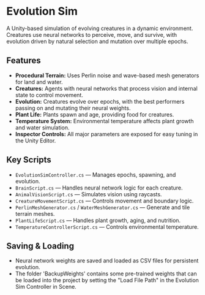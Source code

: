 
# Evolution Sim

A Unity-based simulation of evolving creatures in a dynamic environment. Creatures use neural networks to perceive, move, and survive, with evolution driven by natural selection and mutation over multiple epochs.

## Features

- **Procedural Terrain:** Uses Perlin noise and wave-based mesh generators for land and water.
- **Creatures:** Agents with neural networks that process vision and internal state to control movement.
- **Evolution:** Creatures evolve over epochs, with the best performers passing on and mutating their neural weights.
- **Plant Life:** Plants spawn and age, providing food for creatures.
- **Temperature System:** Environmental temperature affects plant growth and water simulation.
- **Inspector Controls:** All major parameters are exposed for easy tuning in the Unity Editor.

## Key Scripts

- `EvolutionSimController.cs` — Manages epochs, spawning, and evolution.
- `BrainScript.cs` — Handles neural network logic for each creature.
- `AnimalVisionScript.cs` — Simulates vision using raycasts.
- `CreatureMovementScript.cs` — Controls movement and boundary logic.
- `PerlinMeshGenerator.cs` / `WaterMeshGenerator.cs` — Generate and tile terrain meshes.
- `PlantLifeScript.cs` — Handles plant growth, aging, and nutrition.
- `TemperatureControllerScript.cs` — Controls environmental temperature.

## Saving & Loading

- Neural network weights are saved and loaded as CSV files for persistent evolution.
- The folder 'BackupWeights' contains some pre-trained weights that can be loaded into the project by setting the "Load File Path" in the Evolution Sim Controller in Scene.
